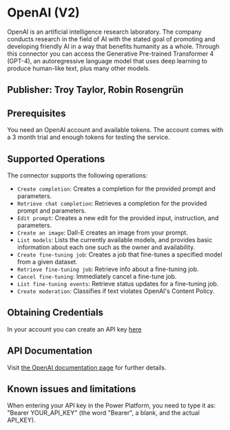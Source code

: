 # OpenAI (V2)

OpenAI is an artificial intelligence research laboratory. The company conducts research in the field of AI with the stated goal of promoting and developing friendly AI in a way that benefits humanity as a whole.
Through this connector you can access the Generative Pre-trained Transformer 4 (GPT-4), an autoregressive language model that uses deep learning to produce human-like text, plus many other models.

## Publisher: Troy Taylor, Robin Rosengrün

## Prerequisites

You need an OpenAI account and available tokens. The account comes with a 3 month trial and enough tokens for testing the service.

## Supported Operations

The connector supports the following operations:

- `Create completion`: Creates a completion for the provided prompt and parameters.
- `Retrieve chat completion`: Retrieves a completion for the provided prompt and parameters.
- `Edit prompt`: Creates a new edit for the provided input, instruction, and parameters.
- `Create an image`: Dall-E creates an image from your prompt.
- `List models`: Lists the currently available models, and provides basic information about each one such as the owner and availability.
- `Create fine-tuning job`: Creates a job that fine-tunes a specified model from a given dataset.
- `Retrieve fine-tuning job`: Retrieve info about a fine-tuning job.
- `Cancel fine-tuning`: Immediately cancel a fine-tune job.
- `List fine-tuning events`: Retrieve status updates for a fine-tuning job.
- `Create moderation`: Classifies if text violates OpenAI's Content Policy.

## Obtaining Credentials

In your account you can create an API key [here](https://beta.openai.com/account/api-keys)

## API Documentation

Visit [the OpenAI documentation page](https://beta.openai.com/docs/api-reference/introduction) for further details.

## Known issues and limitations

When entering your API key in the Power Platform, you need to type it as: "Bearer YOUR_API_KEY" (the word "Bearer", a blank, and the actual API_KEY).
